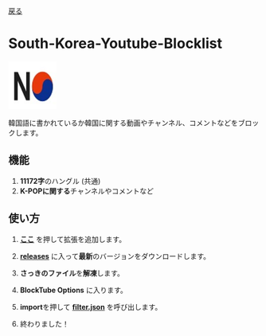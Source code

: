 [戻る](https://github.com/nijikasaiko/South-Korea-Youtube-Blocklist)


# South-Korea-Youtube-Blocklist
<a>
  <img src="https://github.com/nijikasaiko/South-Korea-Youtube-Blocklist/blob/main/pics/nokr.jpg" width="96"/>
</a>


韓国語に書かれているか韓国に関する動画やチャンネル、コメントなどをブロックします。

## 機能
1. **11172字**のハングル (共通)
2. **K-POPに関する**チャンネルやコメントなど


## 使い方
1. **[ここ](https://chrome.google.com/webstore/detail/blocktube/bbeaicapbccfllodepmimpkgecanonai)** を押して拡張を追加します。

2. **[releases](https://github.com/nijikasaiko/South-Korea-Youtube-Blocklist/releases)** に入って**最新**のバージョンをダウンロードします。

3. **さっきのファイル**を**解凍**します。

4. **BlockTube Options** に入ります。

5. **import**を押して **[filter.json](./filter.json)** を呼び出します。

6. 終わりました！
